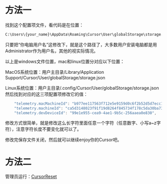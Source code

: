 # 方法一

找到这个配置项文件，看代码是在位置：

```cmd
C:\Users\{your_name}\AppData\Roaming\Cursor\User\globalStorage\storage.json
```

只要把“你电脑用户名”这修改下，就是这个路径了，大多数用户安装电脑都是用Administrator作为用户名，其他的视实际情况。

以上是windows文件位置，mac和linux位置分对应以下位置：

MacOS系统位置：用户主目录/Library/Application Support/Cursor/User/globalStorage/storage.json

Linux系统位置：用户主目录/.config/Cursor/User/globalStorage/storage.json
然后找到对应的这三项配置项修改它的值：

```java
    "telemetry.macMachineId": "b977ee117563f712e5e9159d0c6f2b52d5d7ecc120bc773bca430ca78230f107",
    "telemetry.machineId": "ca5d3148023f91f19d8264f845734f178c5da30ba73d06510ab92e91d9d06b57",
    "telemetry.devDeviceId": "99e1e955-cea9-4ae1-9b5c-256aaea0e830",
```

修改方式很简单，就是修改这么长字符里面任意一个字符（任意数字、小写a~z字符），注意字符长度不要变化就可以了。

修改完保存文件关闭，然后就可以继续enjoy你的Cursor吧。

# 方法二

管理员运行：[CursorReset](CursorReset.py)
